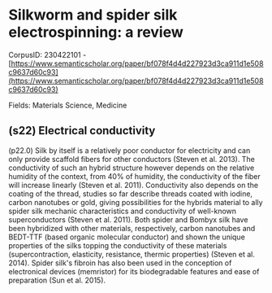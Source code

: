 # Silkworm and spider silk electrospinning: a review

CorpusID: 230422101 - [https://www.semanticscholar.org/paper/bf078f4d4d227923d3ca911d1e508c9637d60c93](https://www.semanticscholar.org/paper/bf078f4d4d227923d3ca911d1e508c9637d60c93)

Fields: Materials Science, Medicine

## (s22) Electrical conductivity
(p22.0) Silk by itself is a relatively poor conductor for electricity and can only provide scaffold fibers for other conductors (Steven et al. 2013). The conductivity of such an hybrid structure however depends on the relative humidity of the context, from 40% of humidity, the conductivity of the fiber will increase linearly (Steven et al. 2011). Conductivity also depends on the coating of the thread, studies so far describe threads coated with iodine, carbon nanotubes or gold, giving possibilities for the hybrids material to ally spider silk mechanic characteristics and conductivity of well-known superconductors (Steven et al. 2011). Both spider and Bombyx silk have been hybridized with other materials, respectively, carbon nanotubes and BEDT-TTF (based organic molecular conductor) and shown the unique properties of the silks topping the conductivity of these materials (supercontraction, elasticity, resistance, thermic properties) (Steven et al. 2014). Spider silk's fibroin has also been used in the conception of electronical devices (memristor) for its biodegradable features and ease of preparation (Sun et al. 2015).
